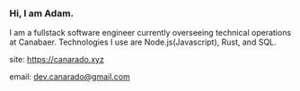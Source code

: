 ### Hi, I am Adam.

I am a fullstack software engineer currently overseeing technical operations at Canabaer. Technologies I use are Node.js(Javascript), Rust, and SQL.

site: https://canarado.xyz

email: dev.canarado@gmail.com

